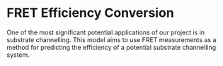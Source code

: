 # FRET Efficiency Conversion

One of the most significant potential applications of our project is in substrate channelling. This model aims to use FRET measurements as a method for predicting the efficiency of a potential substrate channelling system.

<object width="100%" height="800px" data="http://2017.igem.org/wiki/images/0/03/FRET_efficiency_conversion.pdf"></object>
